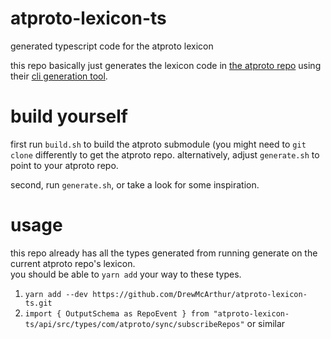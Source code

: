 # atproto-lexicon-ts

generated typescript code for the atproto lexicon

this repo basically just generates the lexicon code in [the atproto repo](https://github.com/bluesky-social/atproto)
using their [cli generation tool](https://github.com/bluesky-social/atproto/tree/main/packages/lex-cli).

# build yourself
first run `build.sh` to build the atproto submodule (you might need to `git clone` differently to get the atproto repo.  alternatively, adjust `generate.sh` to point to your atproto repo.

second, run `generate.sh`, or take a look for some inspiration.

# usage

this repo already has all the types generated from running generate on the current atproto repo's lexicon.  
you should be able to `yarn add` your way to these types.

1. `yarn add --dev https://github.com/DrewMcArthur/atproto-lexicon-ts.git`
2. `import { OutputSchema as RepoEvent } from "atproto-lexicon-ts/api/src/types/com/atproto/sync/subscribeRepos"` or similar

